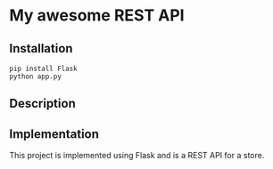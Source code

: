 # My awesome REST API

## Installation

```
pip install Flask
python app.py
```


## Description



## Implementation

This project is implemented using Flask and is a REST API for a store.

